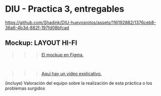 # DIU - Practica 3, entregables



https://github.com/Shadink/DIU-huevosrotos/assets/116192882/1376ceb8-36a6-4b3d-882f-197fd08bfcad




## Mockup: LAYOUT HI-FI

>>> [El mockup en Figma.
](https://www.figma.com/proto/Qfmy0NfNxUEQ3z3gPPgFFM/Untitled?node-id=88-2&t=Guf77DH4mG78ZH0R-1&scaling=min-zoom&page-id=0%3A1&starting-point-node-id=88%3A2&show-proto-sidebar=1)
<br>

>>> [Aquí hay un vídeo explicativo.](https://drive.google.com/file/d/1fJhCSlTNekhh8cCRO5GgMPvcbyXkLISp/view?usp=sharing)

(incluye) Valoración del equipo sobre la realización de esta práctica o los problemas surgidos
 
